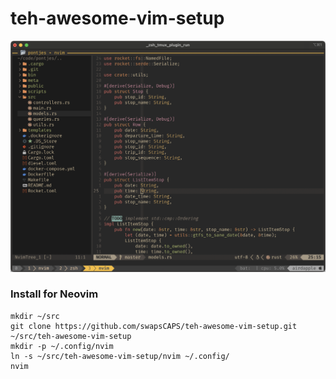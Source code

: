 # teh-awesome-vim-setup

![Screenshot](screenshot.png)

### Install for Neovim
```
mkdir ~/src
git clone https://github.com/swapsCAPS/teh-awesome-vim-setup.git ~/src/teh-awesome-vim-setup
mkdir -p ~/.config/nvim
ln -s ~/src/teh-awesome-vim-setup/nvim ~/.config/
nvim
```
